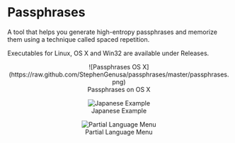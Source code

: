 # Passphrases

A tool that helps you generate high-entropy passphrases and memorize them using a technique called spaced repetition.

Executables for Linux, OS X and Win32 are available under Releases.

<div style="text-align:center">
![Passphrases OS X](https://raw.github.com/StephenGenusa/passphrases/master/passphrases.png)
<br />Passphrases on OS X

![Japanese Example](https://raw.github.com/StephenGenusa/passphrases/master/japanese-wikitionary.png)
<br />Japanese Example

![Partial Language Menu](https://raw.github.com/StephenGenusa/passphrases/master/partial-language-menu.png)
<br />Partial Language Menu
</div>


